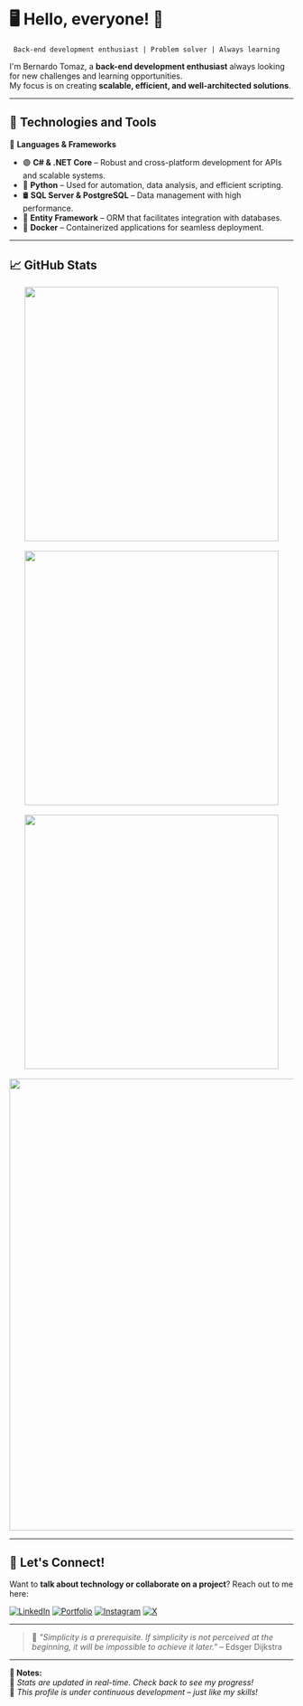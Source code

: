 # 🖥️ Hello, everyone! 👋

```
 Back-end development enthusiast | Problem solver | Always learning
```

I'm Bernardo Tomaz, a **back-end development enthusiast** always looking for new challenges and learning opportunities.  
My focus is on creating **scalable, efficient, and well-architected solutions**.

---

## 🚀 Technologies and Tools  

💾 **Languages & Frameworks**  
- 🟣 **C# & .NET Core** – Robust and cross-platform development for APIs and scalable systems.  
- 🐍 **Python** – Used for automation, data analysis, and efficient scripting.  
- 🛢 **SQL Server & PostgreSQL** – Data management with high performance.  
- 🔧 **Entity Framework** – ORM that facilitates integration with databases.  
- 🐳 **Docker** – Containerized applications for seamless deployment.  

---

## 📈 GitHub Stats  

<div align="center">
   <!-- GitHub Stats -->
   <img src="https://github-readme-stats.vercel.app/api?username=BernTomaz&show_icons=true&theme=tokyonight" width="450">
   <br><br>
   
   <!-- Most Used Languages -->
   <img src="https://github-readme-stats.vercel.app/api/top-langs/?username=BernTomaz&layout=compact&theme=radical&hide=javascript,html" width="450">
   <br><br>

   <!-- GitHub Streak Stats -->
   <img src="https://github-readme-streak-stats.herokuapp.com/?user=BernTomaz&theme=radical" width="450">
   <br><br>

   <!-- GitHub Activity Graph -->
   <img src="https://github-readme-activity-graph.vercel.app/graph?username=BernTomaz&theme=dracula" width="800">
</div>

---

## 📡 **Let's Connect!**  

Want to **talk about technology or collaborate on a project**? Reach out to me here:  

[![LinkedIn](https://img.shields.io/badge/LinkedIn-0077B5?style=for-the-badge&logo=linkedin&logoColor=white)](https://www.linkedin.com/in/bernardo-tomaz-493a78136)
[![Portfolio](https://img.shields.io/badge/Portfolio-FF5722?style=for-the-badge&logo=google-chrome&logoColor=white)](https://berndev.online/)
[![Instagram](https://img.shields.io/badge/Instagram-E4405F?style=for-the-badge&logo=instagram&logoColor=white)](https://www.instagram.com/bern_tomaz/)
[![X](https://img.shields.io/badge/X-1DA1F2?style=for-the-badge&logo=x&logoColor=white)](https://twitter.com/Bern_30)

---

> 🚀 *"Simplicity is a prerequisite. If simplicity is not perceived at the beginning, it will be impossible to achieve it later."* – Edsger Dijkstra

---

**📝 Notes:**  
📌 *Stats are updated in real-time. Check back to see my progress!*  
📌 *This profile is under continuous development – just like my skills!*
